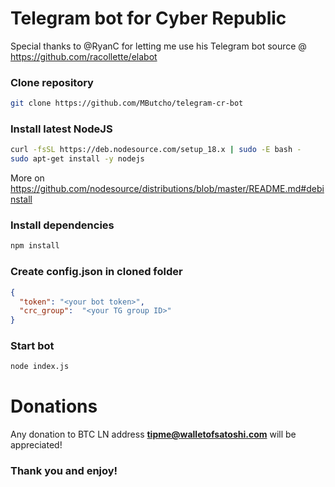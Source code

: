 # Telegram bot for Cyber Republic
Special thanks to @RyanC for letting me use his Telegram bot source @ https://github.com/racollette/elabot

### Clone repository
```bash
git clone https://github.com/MButcho/telegram-cr-bot
```
### Install latest NodeJS
```bash
curl -fsSL https://deb.nodesource.com/setup_18.x | sudo -E bash -
sudo apt-get install -y nodejs
```
More on https://github.com/nodesource/distributions/blob/master/README.md#debinstall
### Install dependencies
```bash
npm install

```
### Create config.json in cloned folder
```json
{
  "token": "<your bot token>",
  "crc_group":  "<your TG group ID>"
}
```
### Start bot
```bash
node index.js
```
# Donations

Any donation to BTC LN address **tipme@walletofsatoshi.com** will be appreciated!

### Thank you and enjoy!